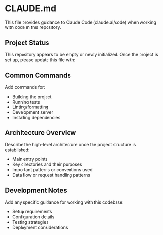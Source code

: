 # CLAUDE.md

This file provides guidance to Claude Code (claude.ai/code) when working with code in this repository.

## Project Status

This repository appears to be empty or newly initialized. Once the project is set up, please update this file with:

## Common Commands

Add commands for:
- Building the project
- Running tests
- Linting/formatting
- Development server
- Installing dependencies

## Architecture Overview

Describe the high-level architecture once the project structure is established:
- Main entry points
- Key directories and their purposes  
- Important patterns or conventions used
- Data flow or request handling patterns

## Development Notes

Add any specific guidance for working with this codebase:
- Setup requirements
- Configuration details
- Testing strategies
- Deployment considerations